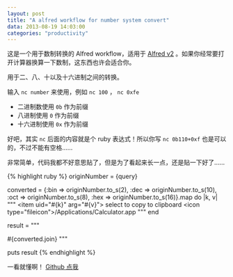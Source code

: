 ```yaml
---
layout: post
title: "A alfred workflow for number system convert"
data: 2013-08-19 14:03:00
categories: "productivity"
---
```


这是一个用于数制转换的 Alfred workflow，适用于 [Alfred v2](http://www.alfredapp.com/) 。如果你经常要打开计算器换算一下数制，这东西也许会适合你。

用于二、八、十以及十六进制之间的转换。

输入 `nc number` 来使用，例如 `nc 100` ， `nc 0xfe`

- 二进制数使用 `0b` 作为前缀
- 八进制使用 `0` 作为前缀
- 十六进制使用 `0x` 作为前缀

好吧，其实 `nc` 后面的内容就是个 ruby 表达式！所以你写 `nc 0b110+0xf` 也是可以的，不过不能有空格……

非常简单，代码我都不好意思贴了，但是为了看起来长一点，还是贴一下好了……

{% highlight ruby %}
originNumber = {query}

converted = {:bin => originNumber.to_s(2), :dec => originNumber.to_s(10), :oct => originNumber.to_s(8), :hex => originNumber.to_s(16)}.map do |k, v|
  """
    <item uid=\"#{k}\" arg=\"#{v}\">
      <title>#{k}: #{v}</title>
      <subtitle>select to copy to clipboard</subtitle>
      <icon type=\"fileicon\">/Applications/Calculator.app</icon>
    </item>
  """
end

result =
"""
<?xml version=\"1.0\"?>
<items>
  #{converted.join}
</items>
"""

puts result
{% endhighlight %}

一看就懂啊！ [Github 点我](https://github.com/anson0370/alfred-numbersystem-convertor)
